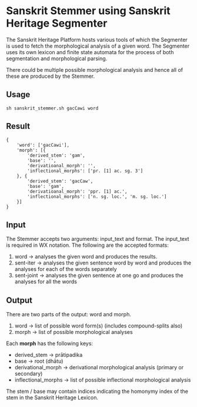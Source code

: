 # Sanskrit Stemmer using Sanskrit Heritage Segmenter

The Sanskrit Heritage Platform hosts various tools of which the Segmenter is used to fetch the morphological analysis of a given word. The Segmenter uses its own lexicon and finite state automata for the process of both segmentation and morphological parsing.

There could be multiple possible morphological analysis and hence all of these are produced by the Stemmer.

## Usage

```
sh sanskrit_stemmer.sh gacCawi word
```

## Result

```
{
	'word': ['gacCawi'],
	'morph': [{
		'derived_stem': 'gam',
		'base': '',
		'derivatioanal_morph': '',
		'inflectional_morphs': ['pr. [1] ac. sg. 3']
	}, {
		'derived_stem': 'gacCaw',
		'base': 'gam',
		'derivatioanal_morph': 'ppr. [1] ac.',
		'inflectional_morphs': ['n. sg. loc.', 'm. sg. loc.']
	}]
}
```
## Input

The Stemmer accepts two arguments: input_text and format.
The input_text is required in WX notation. The following are the accepted formats:

1. word -> analyses the given word and produces the results.
2. sent-iter -> analyses the given sentence word by word and produces the analyses for each of the words separately
3. sent-joint -> analyses the given sentence at one go and produces the analyses for all the words

## Output

There are two parts of the output: word and morph.
1. word -> list of possible word form(s) (includes compound-splits also)
2. morph -> list of possible morphological analyses

Each **morph** has the following keys:
* derived_stem -> prātipadika
* base -> root (dhātu)
* derivational_morph -> derivational morphological analysis (primary or secondary)
* inflectional_morphs -> list of possible inflectional morphological analysis

The stem / base may contain indices indicating the homonymy index of the stem in the Sanskrit Heritage Lexicon.